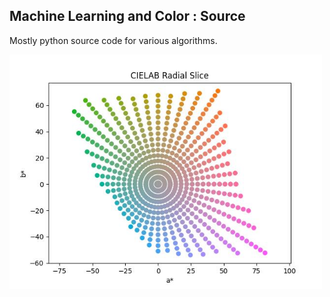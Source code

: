 
## Machine Learning and Color : Source

Mostly python source code for various algorithms.

<img src="mlc_sample_plane/mlcolor_radial_slice-01.jpg" width=500px>
